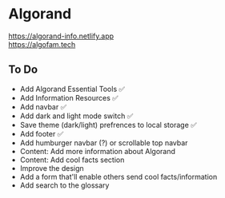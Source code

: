# Algorand  
https://algorand-info.netlify.app  
https://algofam.tech  

## To Do
- Add Algorand Essential Tools :white_check_mark:
- Add Information Resources :white_check_mark:
- Add navbar :white_check_mark:
- Add dark and light mode switch :white_check_mark:
- Save theme (dark/light) prefrences to local storage :white_check_mark:
- Add footer :white_check_mark:
- Add humburger navbar (?) or scrollable top navbar
- Content: Add more information about Algorand
- Content: Add cool facts section 
- Improve the design
- Add a form that'll enable others send cool facts/information
- Add search to the glossary

